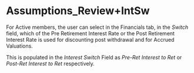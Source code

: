 # Assumptions_Review+IntSw

For Active members, the user can select in the Financials tab, in the
_Switch_ field, which of the Pre Retirement Interest Rate or the Post
Retirement Interest Rate is used for discounting post withdrawal and for
Accrued Valuations.  
  
This is populated in the _Interest Switch_ Field as _Pre-Ret Interest to
Ret_ or _Post-Ret Interest to Ret_ respectively.
